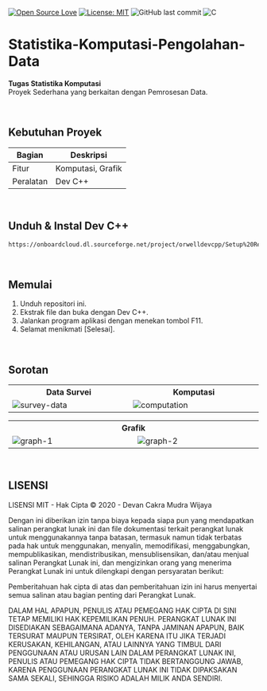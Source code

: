 [![Open Source Love](https://badges.frapsoft.com/os/v1/open-source.svg?style=flat)](https://github.com/ellerbrock/open-source-badges/)
[![License: MIT](https://img.shields.io/badge/License-MIT-green.svg)](https://opensource.org/licenses/MIT)
![GitHub last commit](https://img.shields.io/github/last-commit/devancakra/Statistika-Komputasi-Pengolahan-Data)
![C](https://img.shields.io/badge/c%20-%2300599C.svg?&logo=c&logoColor=white)

# Statistika-Komputasi-Pengolahan-Data
<strong>Tugas Statistika Komputasi</strong><br>
Proyek Sederhana yang berkaitan dengan Pemrosesan Data.

<br>

## Kebutuhan Proyek
| Bagian | Deskripsi |
| --- | --- |
| Fitur | Komputasi, Grafik |
| Peralatan | Dev C++ |

<br>

## Unduh & Instal Dev C++
```bash
https://onboardcloud.dl.sourceforge.net/project/orwelldevcpp/Setup%20Releases/Dev-Cpp%205.11%20TDM-GCC%204.9.2%20Setup.exe
```

<br>

## Memulai
1. Unduh repositori ini.<br>
2. Ekstrak file dan buka dengan Dev C++.<br>
3. Jalankan program aplikasi dengan menekan tombol F11.<br>
4. Selamat menikmati [Selesai].

<br>

## Sorotan
<table>
<tr>
<th width="420">Data Survei</th>
<th width="420">Komputasi</th>
</tr>
<tr>
<td><img src="https://github.com/devancakra/Statistika-Komputasi-Pengolahan-Data/assets/54527592/f38b0f6d-f017-4433-8587-28bbcfcad99b" alt="survey-data"></td>
<td><img src="https://github.com/devancakra/Statistika-Komputasi-Pengolahan-Data/assets/54527592/595957a0-374b-4613-837a-b0c371b3a164" alt="computation"></td>
</tr>
</table>
<table>
<tr>
<th colspan="2">Grafik</th>
</tr>
<tr>
<td width="420"><img src="https://github.com/devancakra/Statistika-Komputasi-Pengolahan-Data/assets/54527592/0be78f62-8f14-4bbb-bf05-679858ac0ceb" alt="graph-1"></td>
<td width="420"><img src="https://github.com/devancakra/Statistika-Komputasi-Pengolahan-Data/assets/54527592/54d7baf9-8f04-4a53-a7ca-373e43d3b67e" alt="graph-2"></td>
</tr>
</table>

<br>

## LISENSI 
LISENSI MIT - Hak Cipta © 2020 - Devan Cakra Mudra Wijaya

Dengan ini diberikan izin tanpa biaya kepada siapa pun yang mendapatkan salinan perangkat lunak ini dan file dokumentasi terkait perangkat lunak untuk menggunakannya tanpa batasan, termasuk namun tidak terbatas pada hak untuk menggunakan, menyalin, memodifikasi, menggabungkan, mempublikasikan, mendistribusikan, mensublisensikan, dan/atau menjual salinan Perangkat Lunak ini, dan mengizinkan orang yang menerima Perangkat Lunak ini untuk dilengkapi dengan persyaratan berikut:

Pemberitahuan hak cipta di atas dan pemberitahuan izin ini harus menyertai semua salinan atau bagian penting dari Perangkat Lunak.

DALAM HAL APAPUN, PENULIS ATAU PEMEGANG HAK CIPTA DI SINI TETAP MEMILIKI HAK KEPEMILIKAN PENUH. PERANGKAT LUNAK INI DISEDIAKAN SEBAGAIMANA ADANYA, TANPA JAMINAN APAPUN, BAIK TERSURAT MAUPUN TERSIRAT, OLEH KARENA ITU JIKA TERJADI KERUSAKAN, KEHILANGAN, ATAU LAINNYA YANG TIMBUL DARI PENGGUNAAN ATAU URUSAN LAIN DALAM PERANGKAT LUNAK INI, PENULIS ATAU PEMEGANG HAK CIPTA TIDAK BERTANGGUNG JAWAB, KARENA PENGGUNAAN PERANGKAT LUNAK INI TIDAK DIPAKSAKAN SAMA SEKALI, SEHINGGA RISIKO ADALAH MILIK ANDA SENDIRI.
